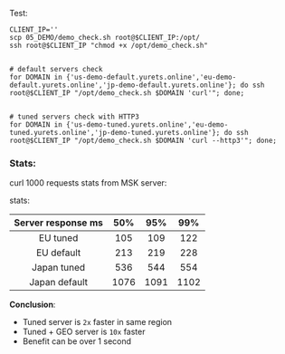 Test:
```shell
CLIENT_IP=''
scp 05_DEMO/demo_check.sh root@$CLIENT_IP:/opt/
ssh root@$CLIENT_IP "chmod +x /opt/demo_check.sh"


# default servers check
for DOMAIN in {'us-demo-default.yurets.online','eu-demo-default.yurets.online','jp-demo-default.yurets.online'}; do ssh root@$CLIENT_IP "/opt/demo_check.sh $DOMAIN 'curl'"; done;


# tuned servers check with HTTP3
for DOMAIN in {'us-demo-tuned.yurets.online','eu-demo-tuned.yurets.online','jp-demo-tuned.yurets.online'}; do ssh root@$CLIENT_IP "/opt/demo_check.sh $DOMAIN 'curl --http3'"; done;

```


### Stats:
curl 1000 requests stats from MSK server:

 stats:

**Server response ms**|**50%**|**95%**|**99%**
:-----:|:-----:|:-----:|:-----:
EU tuned|105|109|122
EU default|213|219|228
Japan tuned|536|544|554
Japan default|1076|1091|1102


**Conclusion**: 
- Tuned server is `2x` faster in same region
- Tuned + GEO server is `10x` faster
- Benefit can be over 1 second